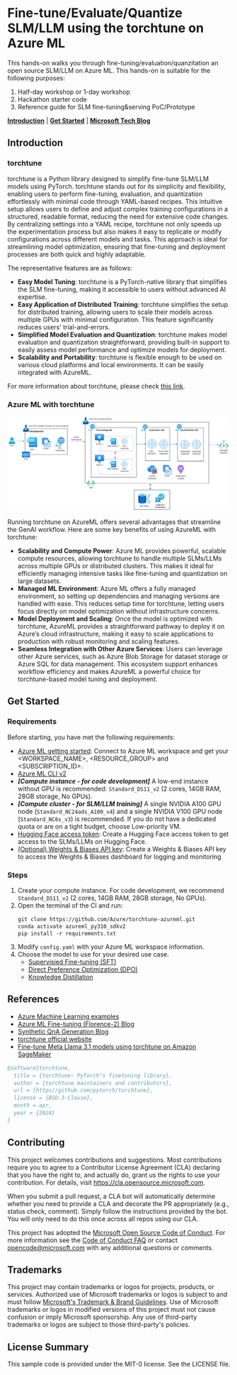 # Fine-tune/Evaluate/Quantize SLM/LLM using the torchtune on Azure ML

This hands-on walks you through fine-tuning/evaluation/quanzitation an open source SLM/LLM on Azure ML. This hands-on is suitable for the following purposes:

1. Half-day workshop or 1-day workshop
2. Hackathon starter code
3. Reference guide for SLM fine-tuning&serving PoC/Prototype

[**Introduction**](#introduction) | [**Get Started**](#get-started) | [**Microsoft Tech Blog**](https://techcommunity.microsoft.com/t5/ai-machine-learning-blog/fine-tune-evaluate-quantize-slm-llm-using-the-torchtune-on-azure/ba-p/4285663) 

## Introduction

### torchtune

torchtune is a Python library designed to simplify fine-tune SLM/LLM models using PyTorch. torchtune stands out for its simplicity and flexibility, enabling users to perform fine-tuning, evaluation, and quantization effortlessly with minimal code through YAML-based recipes. This intuitive setup allows users to define and adjust complex training configurations in a structured, readable format, reducing the need for extensive code changes. By centralizing settings into a YAML recipe, torchtune not only speeds up the experimentation process but also makes it easy to replicate or modify configurations across different models and tasks. This approach is ideal for streamlining model optimization, ensuring that fine-tuning and deployment processes are both quick and highly adaptable.

The representative features are as follows:

- **Easy Model Tuning**: torchtune is a PyTorch-native library that simplifies the SLM fine-tuning, making it accessible to users without advanced AI expertise. 
- **Easy Application of Distributed Training**: torchtune simplifies the setup for distributed training, allowing users to scale their models across multiple GPUs with minimal configuration. This feature significantly reduces users' trial-and-errors.
- **Simplified Model Evaluation and Quantization**: torchtune makes model evaluation and quantization straightforward, providing built-in support to easily assess model performance and optimize models for deployment.
- **Scalability and Portability**: torchtune is flexible enough to be used on various cloud platforms and local environments. It can be easily integrated with AzureML.

For more information about torchtune, please check [this link](https://pytorch.org/torchtune/).

### Azure ML with torchtune 

![architecture](./imgs/torchtune-azureml-architecture.png)

Running torchtune on AzureML offers several advantages that streamline the GenAI workflow. Here are some key benefits of using AzureML with torchtune:

- **Scalability and Compute Power**: Azure ML provides powerful, scalable compute resources, allowing torchtune to handle multiple SLMs/LLMs across multiple GPUs or distributed clusters. This makes it ideal for efficiently managing intensive tasks like fine-tuning and quantization on large datasets.
- **Managed ML Environment**: Azure ML offers a fully managed environment, so setting up dependencies and managing versions are handled with ease. This reduces setup time for torchtune, letting users focus directly on model optimization without infrastructure concerns.
- **Model Deployment and Scaling**: Once the model is optimized with torchtune, AzureML provides a straightforward pathway to deploy it on Azure’s cloud infrastructure, making it easy to scale applications to production with robust monitoring and scaling features.
- **Seamless Integration with Other Azure Services**: Users can leverage other Azure services, such as Azure Blob Storage for dataset storage or Azure SQL for data management. This ecosystem support enhances workflow efficiency and makes AzureML a powerful choice for torchtune-based model tuning and deployment.

## Get Started

### Requirements

Before starting, you have met the following requirements:

- [Azure ML getting started](https://github.com/Azure/azureml-examples/tree/main/tutorials): Connect to Azure ML workspace and get your <WORKSPACE_NAME>, <RESOURCE_GROUP> and <SUBSCRIPTION_ID>.
- [Azure ML CLI v2](https://learn.microsoft.com/en-us/azure/machine-learning/concept-v2?view=azureml-api-2#azure-machine-learning-cli-v2)
- ***[Compute instance - for code development]*** A low-end instance without GPU is recommended: `Standard_DS11_v2` (2 cores, 14GB RAM, 28GB storage, No GPUs).
- ***[Compute cluster - for SLM/LLM training]*** A single NVIDIA A100 GPU node (`Standard_NC24ads_A100_v4`) and a single NVIDIA V100 GPU node (`Standard_NC6s_v3`) is recommended. If you do not have a dedicated quota or are on a tight budget, choose Low-priority VM.
- [Hugging Face access token](https://huggingface.co/docs/hub/en/security-tokens): Create a Hugging Face access token to get access to the SLMs/LLMs on Hugging Face.
- [(Optional) Weights & Biases API key](https://wandb.ai/settings): Create a Weights & Biases API key to access the Weights & Biases dashboard for logging and monitoring

### Steps

1. Create your compute instance. For code development, we recommend `Standard_DS11_v2` (2 cores, 14GB RAM, 28GB storage, No GPUs).
2. Open the terminal of the CI and run:
    ```shell
    git clone https://github.com/Azure/torchtune-azureml.git
    conda activate azureml_py310_sdkv2
    pip install -r requirements.txt
    ```
3. Modify `config.yaml` with your Azure ML workspace information.
4. Choose the model to use for your desired use case.
    - [Supervisied Fine-tuning (SFT)](training_sft.ipynb)
    - [Direct Preference Optimization (DPO)](training_dpo.ipynb)
    - [Knowledge Distillation](training_kd.ipynb)

## References

- [Azure Machine Learning examples](https://github.com/Azure/azureml-examples)
- [Azure ML Fine-tuning (Florence-2) Blog](https://techcommunity.microsoft.com/t5/ai-machine-learning-blog/fine-tuning-florence-2-for-vqa-visual-question-answering-using/ba-p/4181123)
- [Synthetic QnA Generation Blog](https://techcommunity.microsoft.com/t5/ai-azure-ai-services-blog/generate-synthetic-qnas-from-real-world-data-on-azure/ba-p/4202053)
- [torchtune official website](https://github.com/pytorch/torchtune)
- [Fine-tune Meta Llama 3.1 models using torchtune on Amazon SageMaker](https://aws.amazon.com/blogs/machine-learning/fine-tune-meta-llama-3-1-models-using-torchtune-on-amazon-sagemaker/)

```bibtex
@software{torchtune,
  title = {torchtune: PyTorch's finetuning library},
  author = {torchtune maintainers and contributors},
  url = {https//github.com/pytorch/torchtune},
  license = {BSD-3-Clause},
  month = apr,
  year = {2024}
}
```

## Contributing

This project welcomes contributions and suggestions.  Most contributions require you to agree to a
Contributor License Agreement (CLA) declaring that you have the right to, and actually do, grant us
the rights to use your contribution. For details, visit https://cla.opensource.microsoft.com.

When you submit a pull request, a CLA bot will automatically determine whether you need to provide
a CLA and decorate the PR appropriately (e.g., status check, comment). Simply follow the instructions
provided by the bot. You will only need to do this once across all repos using our CLA.

This project has adopted the [Microsoft Open Source Code of Conduct](https://opensource.microsoft.com/codeofconduct/).
For more information see the [Code of Conduct FAQ](https://opensource.microsoft.com/codeofconduct/faq/) or
contact [opencode@microsoft.com](mailto:opencode@microsoft.com) with any additional questions or comments.

## Trademarks

This project may contain trademarks or logos for projects, products, or services. Authorized use of Microsoft 
trademarks or logos is subject to and must follow 
[Microsoft's Trademark & Brand Guidelines](https://www.microsoft.com/en-us/legal/intellectualproperty/trademarks/usage/general).
Use of Microsoft trademarks or logos in modified versions of this project must not cause confusion or imply Microsoft sponsorship.
Any use of third-party trademarks or logos are subject to those third-party's policies.

## License Summary

This sample code is provided under the MIT-0 license. See the LICENSE file.